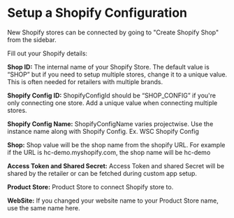 # Setup a Shopify Configuration

New Shopify stores can be connected by going to "Create Shopify Shop" from the sidebar.

Fill out your Shopify details:

**Shop ID:** The internal name of your Shopify Store. The default value is “SHOP” but if you need to setup multiple stores, change it to a unique value. This is often needed for retailers with multiple brands.

**Shopify Config ID:** ShopifyConfigId should be “SHOP_CONFIG” if you're only connecting one store. Add a unique value when connecting multiple stores.


**Shopify Config Name:** ShopifyConfigName varies projectwise. Use the instance name along with Shopify Config. Ex. WSC Shopify Config

**Shop:** Shop value will be the shop name from the shopify URL. For example if the URL is hc-demo.myshopify.com, the shop name will be hc-demo

**Access Token and Shared Secret:**  Access Token and shared Secret will be shared by the retailer or can be fetched during custom app setup.

**Product Store:** Product Store to connect Shopify store to.

**WebSite:** If you changed your website name to your Product Store name, use the same name here.
